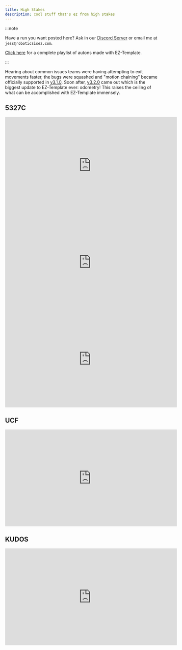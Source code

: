```yaml
---
title: High Stakes
description: cool stuff that's ez from high stakes
---
```


:::note

Have a run you want posted here?  Ask in our [Discord Server](https://discord.gg/EHjXBcK2Gy) or email me at `jess@roboticsisez.com`.  

[Click here](https://www.youtube.com/playlist?list=PLyZbi14KopZK70GTSD5NpygoAcM2_ls7T) for a complete playlist of autons made with EZ-Template.  

:::

Hearing about common issues teams were having attempting to exit movements faster, the bugs were squashed and "motion chaining" became officially supported in [v3.1.0](https://github.com/EZ-Robotics/EZ-Template/releases/tag/v3.1.0).  Soon after, [v3.2.0](https://github.com/EZ-Robotics/EZ-Template/releases/tag/v3.2.0) came out which is the biggest update to EZ-Template ever: odometry!  This raises the ceiling of what can be accomplished with EZ-Template immensely.  

## 5327C
<iframe width="560" height="315" src="https://www.youtube.com/embed/7NmRKJGlfBY?si=HHdDf4ICEmY-ndCP" title="YouTube video player" frameborder="0" allow="accelerometer; autoplay; clipboard-write; encrypted-media; gyroscope; picture-in-picture; web-share" referrerpolicy="strict-origin-when-cross-origin" allowfullscreen></iframe>  
<iframe width="560" height="315" src="https://www.youtube.com/embed/Ok3G7M8b5Bc?si=PHL3QTlyHULO2hl6" title="YouTube video player" frameborder="0" allow="accelerometer; autoplay; clipboard-write; encrypted-media; gyroscope; picture-in-picture; web-share" referrerpolicy="strict-origin-when-cross-origin" allowfullscreen></iframe>
<iframe width="560" height="315" src="https://www.youtube.com/embed/s5lt_DuzQ8Q?si=emejL6ygYBIAQdvA" title="YouTube video player" frameborder="0" allow="accelerometer; autoplay; clipboard-write; encrypted-media; gyroscope; picture-in-picture; web-share" referrerpolicy="strict-origin-when-cross-origin" allowfullscreen></iframe>

## UCF
<iframe width="560" height="315" src="https://www.youtube.com/embed/bPKKlWUcpJI?si=EDhKpXQ8Ff6PTqqz" title="YouTube video player" frameborder="0" allow="accelerometer; autoplay; clipboard-write; encrypted-media; gyroscope; picture-in-picture; web-share" referrerpolicy="strict-origin-when-cross-origin" allowfullscreen></iframe>

## KUDOS
<iframe width="560" height="315" src="https://www.youtube.com/embed/1QTs7hGBUsI?si=2ivbQhfHg8KPYvjM" title="YouTube video player" frameborder="0" allow="accelerometer; autoplay; clipboard-write; encrypted-media; gyroscope; picture-in-picture; web-share" referrerpolicy="strict-origin-when-cross-origin" allowfullscreen></iframe>
